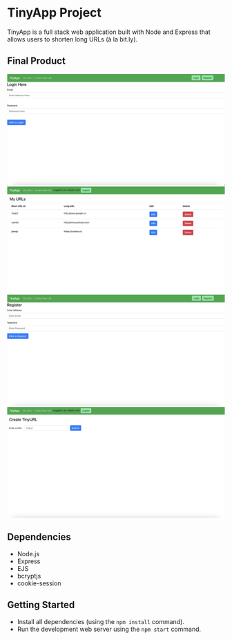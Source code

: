 # TinyApp Project

TinyApp is a full stack web application built with Node and Express that allows users to shorten long URLs (à la bit.ly).

## Final Product

!["screenshot of Login Page"](https://github.com/samnarduzzi/tinyapp/blob/main/docs/loginPage.png?raw=true)
!["screenshot of Main URL Page"](https://github.com/samnarduzzi/tinyapp/blob/main/docs/mainURLPage.png?raw=true)
!["screenshot of Register Page"](https://github.com/samnarduzzi/tinyapp/blob/main/docs/registerPage.png?raw=true)
!["screenshot of Tiny URL Page"](https://github.com/samnarduzzi/tinyapp/blob/main/docs/tinyURLPage.png?raw=true)

## Dependencies

- Node.js
- Express
- EJS
- bcryptjs
- cookie-session

## Getting Started

- Install all dependencies (using the `npm install` command).
- Run the development web server using the `npm start` command.